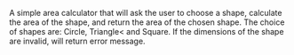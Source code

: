 A simple area calculator that will ask the user to choose a shape, calculate the area of the shape, and return the area of the chosen shape.
The choice of shapes are: Circle, Triangle< and Square.
If the dimensions of the shape are invalid, will return error message.
